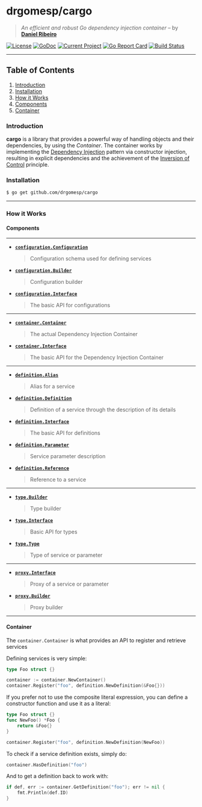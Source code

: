 # drgomesp/cargo

> *An efficient and robust Go dependency injection container* – by **[Daniel Ribeiro](https://github.com/drgomesp)**

[![License](https://img.shields.io/badge/liecense-MIT-blue.svg)](https://opensource.org/licenses/MIT) [![GoDoc](https://godoc.org/github.com/drgomesp/cargo?status.svg)](https://godoc.org/github.com/drgomesp/cargo) [![Current Project](https://img.shields.io/badge/target%20release-0.1.0-ff69cc.svg)](https://github.com/drgomesp/cargo/projects/1)
 [![Go Report Card](https://goreportcard.com/badge/github.com/drgomesp/cargo)](https://goreportcard.com/report/github.com/drgomesp/cargo) [![Build Status](https://travis-ci.org/drgomesp/cargo.svg?branch=master)](https://travis-ci.org/drgomesp/cargo) 

 

___

## Table of Contents

1. [Introduction](#introduction)
2. [Installation](#installation)
3. [How it Works](#how-it-works)
  1. [Components](#components) 
  2. [Container](#container)

### Introduction

**cargo** is a library that provides a powerful way of handling objects and 
 their dependencies, by using the *Container*. The container works
 by implementing the [Dependency Injection](https://en.wikipedia.org/wiki/Dependency_injection) 
 pattern via constructor injection, resulting in explicit dependencies and the achievement 
 of the [Inversion of Control](https://en.wikipedia.org/wiki/Inversion_of_control) principle.

### Installation

```bash
$ go get github.com/drgomesp/cargo
```

---

### How it Works

#### Components

---
- **[`configuration.Configuration`](https://godoc.org/github.com/drgomesp/cargo/configuration)**
  > Configuration schema used for defining services
- **[`configuration.Builder`](https://godoc.org/github.com/drgomesp/cargo/configuration)**
  > Configuration builder
- **[`configuration.Interface`](https://godoc.org/github.com/drgomesp/cargo/configuration)**
  > The basic API for configurations
---
- **[`container.Container`](https://godoc.org/github.com/drgomesp/cargo/container)**
  > The actual Dependency Injection Container
- **[`container.Interface`](https://godoc.org/github.com/drgomesp/cargo/container)**
  > The basic API for the Dependency Injection Container 
---
- **[`definition.Alias`](https://godoc.org/github.com/drgomesp/cargo/definition)**
  > Alias for a service
- **[`definition.Definition`](https://godoc.org/github.com/drgomesp/cargo/definition)**
  > Definition of a service through the description of its details
- **[`definition.Interface`](https://godoc.org/github.com/drgomesp/cargo/definition)**
  > The basic API for definitions  
- **[`definition.Parameter`](https://godoc.org/github.com/drgomesp/cargo/definition)**
  > Service parameter description
- **[`definition.Reference`](https://godoc.org/github.com/drgomesp/cargo/definition)**
  > Reference to a service
---
- **[`type.Builder`](https://godoc.org/github.com/drgomesp/cargo/type)**
  > Type builder
- **[`type.Interface`](https://godoc.org/github.com/drgomesp/cargo/type)**
  > Basic API for types
- **[`type.Type`](https://godoc.org/github.com/drgomesp/cargo/type)**
  > Type of service or parameter
---
- **[`proxy.Interface`](https://godoc.org/github.com/drgomesp/cargo/proxy)**
  > Proxy of a service or parameter
- **[`proxy.Builder`](https://godoc.org/github.com/drgomesp/cargo/configuration)**
  > Proxy builder
---

#### Container

The `container.Container` is what provides an API to register and retrieve services

Defining services is very simple:

```go
type Foo struct {} 

container := container.NewContainer()
container.Register("foo", definition.NewDefinition(&Foo{}))
```

If you prefer not to use the composite literal expression, you can define a constructor function and use it as a literal:

```go
type Foo struct {} 
func NewFoo() *Foo {
    return &Foo{}
}

container.Register("foo", definition.NewDefinition(NewFoo))
```

To check if a service definition exists, simply do:

```go
container.HasDefinition("foo")
```

And to get a definition back to work with:

```go
if def, err := container.GetDefinition("foo"); err != nil {
    fmt.Println(def.ID)
}
```

